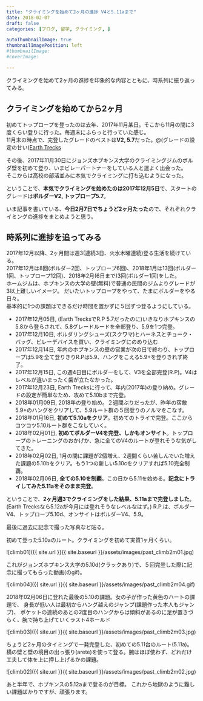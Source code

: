 ```yaml
---
title: "クライミングを始めて2ヶ月の進捗 V4と5.11aまで"
date: 2018-02-07
draft: false
categories: [ブログ, 留学, クライミング, ]

autoThumbnailImage: true
thumbnailImagePosition: left
#thumbnailImage:
#coverImage:

---
```


クライミングを始めて2ヶ月の進捗を印象的な内容とともに、時系列に振り返ってみる。  

## クライミングを始めてから2ヶ月

初めてトップロープを登ったのは去年、2017年11月某日。そこから11月の間に3度くらい登りに行った。毎週末にふらっと行っていた感じ。  
11月末の時点で、完登したグレードのベストは**V2, 5.7**だった。@(グレードの設定の甘い)[Earth Trecks](https://www.earthtreksclimbing.com/)  

その後、2017年11月30日にジョンズホプキンス大学のクライミングジムのボルダ壁を初めて登り、いまビレーパートナーをしている人と運よく出会った。  
そこからは高校の部活並みに本気でクライミングに打ち込むようになった。  

ということで、**本気でクライミングを始めたのは2017年12月5日**で、スタートのグレードは**ボルダーV2, トップロープ5.7**。  

いま記事を書いている、**今日2月7日でちょうど2ヶ月たった**ので、それぞれクライミングの進捗をまとめようと思う。  


## 時系列に進捗を追ってみる

2017年12月以降、2ヶ月間は週3(連続3日、火水木曜連続)登る生活を続けている。  
2017年12月は8回(ボルダー2回、トップロープ6回)、2018年1月は13回(ボルダー1回、トップロープ12回)、2018年2月(6日まで)3回(ボルダー1回)をした。  
ホームジムは、ホプキンスの大学の壁(無料)で普通の民間のジムよりグレードが3以上難しいイメージ。
だいたいトップロープをやって、たまにボルダーをやる日々。  
基本的に1つの課題はできるだけ時間を置かずに５回ずつ登るようにしている。  


- 2017年12月05日, (Earth TrecksでR.P 5.7だったのに)いきなりホプキンスの5.8から登らされて、5.8グレードルードを全部登り、5.9を1つ完登。
- 2017年12月10日, ボルダリングシューズ(スクワマ)とハーネスとチョーク・バッグ、ビレーデバイスを買い、クライミングにのめり込む
- 2017年12月14日, 年内のホプキンスの壁の営業が次の日で終わり、トップロープは5.9を全て登りきりR.Pは5.9、ハングをこえる5.9+を登りきれず終了。
- 2017年12月15日, この週4日目にボルダーをして、V3を全部完登(R.P)。V4はレベルが違いまったく歯が立たなかった。
- 2017年12月23日, Earth Trecksに行って、年内(2017年)の登り納め。グレードの設定が簡単なため、攻めて5.10bまで完登。
- 2018年01月09日, 2018年の登り始め。２週間ぶりだったが、昨年の宿敵5.9+のハングをクリアして、5.9ルート群の５回登りのノルマをこなす。
- 2018年01月16日, **初めて5.10aをクリア**。初めてのトライで完登。ここからコツコツ5.10ルート群をこなしていく。
- 2018年02月01日, **初めてボルダーV4を完登、しかもオンサイト**。トップロープのトレーニングのおかげか、急に全てのV4のルートが登れそうな気がしてきた。
- 2018年02月02日, 1月の間に課題が2個増え、2週間くらい苦しんでいた増えた課題の5.10bをクリア。もう1つの新しい5.10cをクリアすれば5.10完全制覇。
- 2018年02月06日, **全ての5.10を制覇**。この日から5.11を始める。**記念にトライしてみた5.11aをそのまま完登**。


ということで、**2ヶ月週3でクライミングをした結果、5.11aまで完登しました**。(Earth Trecksなら5.12aが今月には登れそうなレベルなはず。)
R.P.は、ボルダーV4、トップロープ5.10d、オンサイトはボルダーV4、5.9。


最後に過去に記念で撮った写真など貼る。

初めて登った5.10aのルート。クライミングを初めて実質1ヶ月くらい。

![climb01]({{ site.url }}{{ site.baseurl }}/assets/images/past_climb2m01.jpg)


これがジョンズホプキンス大学の5.10d(クラックあり)で、５回完登した際に記念に撮ってもらった動画(のgif)。  

![climb04]({{ site.url }}{{ site.baseurl }}/assets/images/past_climb2m04.gif)

2018年02月06日に登れた最後の5.10の課題。女の子が作った黄色のハートの課題で、
身長が低い人は最初からハング越えのジャンプ(課題作った本人もジャンプ)、
ポケットの連続のあとの2度目のハングからは傾斜があるのに足が置きづらく、腕で持ち上げていくラスト4ホールド  

![climb03]({{ site.url }}{{ site.baseurl }}/assets/images/past_climb2m03.jpg)

ちょうど2ヶ月のタイミングで一発完登した、初めての5.11台のルート(5.11a)。
横の壁と壁の境目の出っ張り(arete)を使って登る。腕はほぼ使わず、どれだけ工夫して体を上に押し上げるかの課題。

![climb02]({{ site.url }}{{ site.baseurl }}/assets/images/past_climb2m02.jpg)


あと半年で、ホプキンスの5.12aまで登るのが目標。
これから地獄のように難しい課題ばかりですが、頑張ります。

